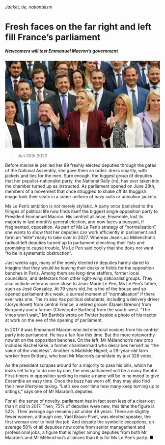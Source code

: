 ###### Jacket, tie, nationalism

# Fresh faces on the far right and left fill France’s parliament 

##### Newcomers will test Emmanuel Macron’s government 

![image](images/20220702_EUP503.jpg) 

> Jun 30th 2022 

Before marine le pen led her 89 freshly elected deputies through the gates of the National Assembly, she gave them an order: dress smartly, with jackets and ties for the men. Sure enough, the biggest group of deputies that her populist-nationalist party, the National Rally (rn), has ever taken into the chamber turned up as instructed. As parliament opened on June 28th, members of a movement that once struggled to shake off its thuggish image took their seats in a sober uniform of navy suits or unicolour jackets.

Ms Le Pen’s ambition is not merely stylistic. A party once banished to the fringes of political life now finds itself the biggest single opposition party to President Emmanuel Macron. His centrist alliance, Ensemble, lost its majority in last month’s general election, and now faces a buoyant, if fragmented, opposition. As part of Ms Le Pen’s strategy of “normalisation”, she wants to show that her deputies can work efficiently in parliament and form an “elite” ready to take over in 2027. Whereas Jean-Luc Mélenchon’s radical-left deputies turned up to parliament clenching their fists and promising to cause trouble, Ms Le Pen said coolly that she does not want “to be in systematic obstruction”. 

Just weeks ago, many of the newly elected rn deputies hardly dared to imagine that they would be leaving their desks or fields for the opposition benches in Paris. Among them are long-time staffers, former local councillors, and defectors from other right-wing nationalist groups. They also include veterans once close to Jean-Marie Le Pen, Ms Le Pen’s father, such as José Gonzalez. At 79 years old, he is the  of the house and so opened parliament this week, a surreal moment of “normalisation” if there ever was one. The rn also has political debutants, including a delivery driver (Jorys Bovet) from central France, a retired grocer (Daniel Grenon) from Burgundy and a farmer (Christophe Barthès) from the south-west. “The vines won’t wait,” Mr Barthès wrote on Twitter beside a photo of his tractor at work on the eve of the opening of parliament.

In 2017 it was Emmanuel Macron who led electoral novices from his centrist party into parliament. He has a fair few this time. But the more noteworthy now sit on the opposition benches. On the left, Mr Mélenchon’s new crop includes Rachel Kéké, a former chambermaid who describes herself as “the voice of the voiceless”. Another is Mathilde Hignet, a 29-year-old farm worker from Brittany, who beat Mr Macron’s candidate by just 328 votes. 

As the president scrapes around for a majority to pass his bills, which he looks set to try to do one by one, the new parliament will be a noisy theatre. First-timers in opposition seeking to make a name will be in no mood to give Ensemble an easy time. Once the buzz has worn off, they may also find their new lifestyles taxing. “Let’s see over time how many keep turning up to sittings,” says one of Mr Macron’s deputies.

For all the sense of novelty, parliament has in fact seen less of a clear-out than it did in 2017. Then, 75% of deputies were new; this time the figure is 52%. Their average age remains just under 49 years. There are slightly fewer women, although one, Yaël Braun-Pivet, was elected speaker, the first woman ever to hold the job. And despite the symbolic exceptions, on average 58% of all deputies now come from senior management and professional jobs, a figure that is higher among deputies from both Mr Macron’s and Mr Mélenchon’s alliances than it is for Ms Le Pen’s party. ■

